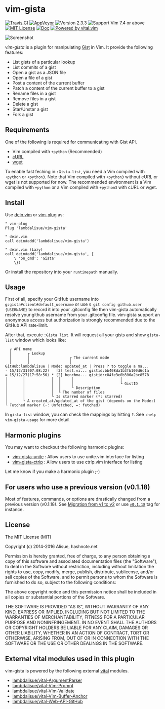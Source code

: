 vim-gista
===============================================================================
[![Travis CI](https://img.shields.io/travis/lambdalisue/vim-gista/master.svg?style=flat-square&label=Travis%20CI)](https://travis-ci.org/lambdalisue/vim-gista) [![AppVeyor](https://img.shields.io/appveyor/ci/lambdalisue/vim-gista/master.svg?style=flat-square&label=AppVeyor)](https://ci.appveyor.com/project/lambdalisue/vim-gista/branch/master) ![Version 2.3.3](https://img.shields.io/badge/version-2.3.3-yellow.svg?style=flat-square) ![Support Vim 7.4 or above](https://img.shields.io/badge/support-Vim%207.4%20or%20above-yellowgreen.svg?style=flat-square) [![MIT License](https://img.shields.io/badge/license-MIT-blue.svg?style=flat-square)](LICENSE) [![Doc](https://img.shields.io/badge/doc-%3Ah%20vim--gista-orange.svg?style=flat-square)](doc/vim-gista.txt) [![Powered by vital.vim](https://img.shields.io/badge/powered%20by-vital.vim-ff69b4.svg?style=flat-square)](https://github.com/vim-jp/vital.vim)

![Screenshot](img/screenshot.png)

*vim-gista* is a plugin for manipulating [Gist](https://gist.github.com/) in Vim.
It provide the following features:

- List gists of a particular lookup
- List commits of a gist
- Open a gist as a JSON file
- Open a file of a gist
- Post a content of the current buffer
- Patch a content of the current buffer to a gist
- Rename files in a gist
- Remove files in a gist
- Delete a gist
- Star/Unstar a gist
- Folk a gist

Requirements
-------------------------------------------------------------------------------
One of the following is required for communicating with Gist API.

- Vim compiled with `+python` (Recommended)
- [cURL](http://curl.haxx.se)
- [wget](https://www.gnu.org/software/wget)

To enable fast feching in `:Gista-list`, you need a Vim compiled with
`+python` or `+python3`.
Note that Vim compiled with `+python3` without cURL or wget is not supported for
now. The recommended environment is a Vim compiled with `+python` or a Vim
compiled with `+python3` with cURL or wget.

Install
-------------------------------------------------------------------------------
Use [dein.vim](https://github.com/Shougo/dein.vim) or [vim-plug](https://github.com/junegunn/vim-plug) as:

```vim
" vim-plug
Plug 'lambdalisue/vim-gista'

" dein.vim
call dein#add('lambdalisue/vim-gista')

" dein.vim (Lazy)
call dein#add('lambdalisue/vim-gista', {
    \ 'on_cmd': 'Gista'
    \})
```

Or install the repository into your `runtimepath` manually.


Usage
-------------------------------------------------------------------------------

First of all, specify your GitHub username into `g:gista#client#default_username` or use `$ git config github.user {USERNAME}` to record it into your .gitconfig file then vim-gista automatically resolve your github username from your .gitconfig file.
vim-gista support an anonymous access but authorization is strongly recommended due to the GitHub API rate-limit.

After that, execute `:Gista list`. It will request all your gists and show `gista-list` window which looks like:

```
  ┌ API name
  │       ┌ Lookup
  │       │                  ┌ The current mode
  │       │                  │
GitHub:lambdalisue | Mode: updated_at | Press ? to toggle a ma...
- 15/12/31(07:08:22)   [3] test.vi... gistid:bb408da1b3fb100d6c1a
= 15/12/27(17:58:56) * [2] benchma... gistid:c84fe3e0b306a2bc8578
│       │            │  │     │                     │
│       │            │  │     │                     └ GistID
│       │            │  │     └ Description
│       │            │  └ The number of files
│       │            └ Is starred marker (*: starred)
│       └ A created_at/updated_at of the gist (depends on the Mode:)
└ Fetched marker (-: Unfetched, =: fetched)
```

In `gista-list` window, you can check the mappings by hitting `?`.
See `:help vim-gista-usage` for more detail.


Harmonic plugins
-------------------------------------------------------------------------------
You may want to checkout the following harmonic plugins:

- [vim-gista-unite](https://github.com/lambdalisue/vim-gista-unite) : Allow users to use unite.vim interface for listing
- [vim-gista-ctrlp](https://github.com/lambdalisue/vim-gista-ctrlp) : Allow users to use ctrlp.vim interface for listing

Let me know if you make a harmonic plugin ;-)

For users who use a previous version (v0.1.18)
-------------------------------------------------------------------------------
Most of features, commands, or options are drastically changed from a previous version (v0.1.18).
See [Migration from v1 to v2](https://github.com/lambdalisue/vim-gista/wiki/Migration-from-v1-to-v2) or use [`v0.1.18`](https://github.com/lambdalisue/vim-gista/tree/v0.1.18) tag for instance.

License
-------------------------------------------------------------------------------
The MIT License (MIT)

Copyright (c) 2014-2016 Alisue, hashnote.net

Permission is hereby granted, free of charge, to any person obtaining a copy
of this software and associated documentation files (the "Software"), to deal
in the Software without restriction, including without limitation the rights
to use, copy, modify, merge, publish, distribute, sublicense, and/or sell
copies of the Software, and to permit persons to whom the Software is
furnished to do so, subject to the following conditions:

The above copyright notice and this permission notice shall be included in
all copies or substantial portions of the Software.

THE SOFTWARE IS PROVIDED "AS IS", WITHOUT WARRANTY OF ANY KIND, EXPRESS OR
IMPLIED, INCLUDING BUT NOT LIMITED TO THE WARRANTIES OF MERCHANTABILITY,
FITNESS FOR A PARTICULAR PURPOSE AND NONINFRINGEMENT. IN NO EVENT SHALL THE
AUTHORS OR COPYRIGHT HOLDERS BE LIABLE FOR ANY CLAIM, DAMAGES OR OTHER
LIABILITY, WHETHER IN AN ACTION OF CONTRACT, TORT OR OTHERWISE, ARISING FROM,
OUT OF OR IN CONNECTION WITH THE SOFTWARE OR THE USE OR OTHER DEALINGS IN
THE SOFTWARE.

External vital modules used in this plugin
-------------------------------------------------------------------------------
vim-gista is powered by the following external [vital](https://github.com/vim-jp/vital.vim) modules.

- [lambdalisue/vital-ArgumentParser](https://github.com/lambdalisue/vital-ArgumentParser)
- [lambdalisue/vital-Vim-Prompt](https://github.com/lambdalisue/vital-Vim-Prompt)
- [lambdalisue/vital-Vim-Validate](https://github.com/lambdalisue/vital-Vim-Validate)
- [lambdalisue/vital-Vim-Buffer-Anchor](https://github.com/lambdalisue/vital-Vim-Buffer-Anchor)
- [lambdalisue/vital-Web-API-GitHub](https://github.com/lambdalisue/vital-Web-API-GitHub)
